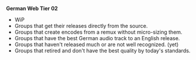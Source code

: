 <!-- markdownlint-disable MD041-->
**German Web Tier 02**<br>

- WiP
- Groups that get their releases directly from the source.
- Groups that create encodes from a remux without micro-sizing them.
- Groups that have the best German audio track to an English release.
- Groups that haven't released much or are not well recognized. (yet)
- Groups that retired and don't have the best quality by today's standards.
<!-- markdownlint-enable MD041-->
